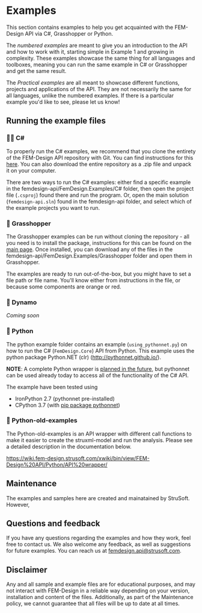 # Examples
This section contains examples to help you get acquainted with the FEM-Design API via C#, Grasshopper or Python.

The _numbered examples_ are meant to give you an introduction to the API and how to work with it, starting simple in Example 1 and growing in complexity. These examples showcase the same thing for all languages and toolboxes, meaning you can run the same example in C# or Grasshopper and get the same result.

The _Practical examples_ are all meant to showcase different functions, projects and applications of the API. They are not necessarily the same for all languages, unlike the numbered examples. If there is a particular example you'd like to see, please let us know!

## Running the example files

### 👩‍💻 C#
To properly run the C# examples, we recommend that you clone the entirety of the FEM-Design API repository with Git. You can find instructions for this [here](https://docs.github.com/en/repositories/creating-and-managing-repositories/cloning-a-repository). You can also download the entire repository as a .zip file and unpack it on your computer.

There are two ways to run the C# examples: either find a specific example in the femdesign-api/FemDesign.Examples/C# folder, then open the project file (`.csproj`) found there and run the program. Or, open the main solution (`femdesign-api.sln`) found in the femdesign-api folder, and select which of the example projects you want to run. 

### 🦗 Grasshopper
The Grasshopper examples can be run without cloning the repository - all you need is to install the package, instructions for this can be found on the [main page](https://github.com/strusoft/femdesign-api#-grasshopper). Once installed, you can download any of the files in the femdesign-api/FemDesign.Examples/Grasshopper folder and open them in Grasshopper.

The examples are ready to run out-of-the-box, but you might have to set a file path or file name. You'll know either from instructions in the file, or because some components are orange or red.

### 🤖 Dynamo
_Coming soon_

### 🐍 Python
The python example folder contains an example (`using_pythonnet.py`) on how to run the C# (`FemDesign.Core`) API from Python. This example uses the python package Python.NET (clr) (http://pythonnet.github.io/).

**NOTE**: A complete Python wrapper is [planned in the future](https://github.com/strusoft/femdesign-api/issues/221), but pythonnet can be used already today to access all of the functionality of the C# API.

The example have been tested using
- IronPython 2.7 (pythonnet pre-installed)
- CPython 3.7 (with [pip package pythonnet](https://pypi.org/project/pythonnet/))

### 🐉 Python-old-examples
The Python-old-examples is an API wrapper with different call functions to make it easier to create the struxml-model and run the analysis. Please see a detailed description in the documentation below.

https://wiki.fem-design.strusoft.com/xwiki/bin/view/FEM-Design%20API/Python/API%20wrapper/

## Maintenance
The examples and samples here are created and mainatained by StruSoft. However, 

## Questions and feedback
If you have any questions regarding the examples and how they work, feel free to contact us. We also welcome any feedback, as well as suggestions for future examples. You can reach us at femdesign.api@strusoft.com.

## Disclaimer
Any and all sample and example files are for educational purposes, and may not interact with FEM-Design in a reliable way depending on your version, installation and content of the files. Additionally, as part of the Maintenance policy, we cannot guarantee that all files will be up to date at all times.
